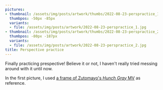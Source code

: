 ```yaml
---
pictures:
- thumbnail: /assets/img/posts/artwork/thumbs/2022-08-23-perspractice_1.jpg
  thumbpos: -50px -85px
  variants:
  - file: /assets/img/posts/artwork/2022-08-23-perspractice_1.jpg
- thumbnail: /assets/img/posts/artwork/thumbs/2022-08-23-perspractice_2.jpg
  thumbpos: -80px -187px
  variants:
  - file: /assets/img/posts/artwork/2022-08-23-perspractice_2.jpg
title: Perspective practice
---
```


Finally practicing prespective!
Believe it or not, I haven't really tried messing around with it until now.

In the first picture, I used [a frame of Zutomayo's *Hunch Gray* MV](https://www.youtube.com/watch?v=ugpywe34_30) as reference.
